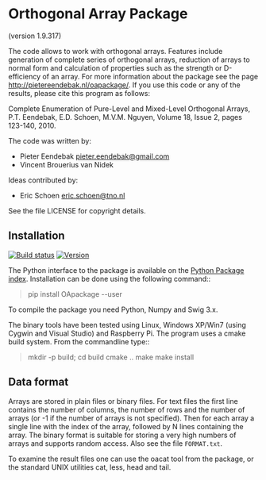 Orthogonal Array Package
========================

(version 1.9.317)

The code allows to work with orthogonal arrays. Features include generation of complete series of orthogonal arrays, 
reduction of arrays to normal form and calculation of properties such as the strength or D-efficiency of an array.
For more information about the package see the page <http://pietereendebak.nl/oapackage/>.
If you use this code or any of the results, please cite this program as follows:

Complete Enumeration of Pure-Level and Mixed-Level Orthogonal Arrays, P.T. Eendebak, E.D. Schoen, M.V.M. Nguyen, Volume 18, Issue 2, pages 123-140, 2010.

The code was written by:

* Pieter Eendebak <pieter.eendebak@gmail.com>
* Vincent Brouerius van Nidek

Ideas contributed by:

* Eric Schoen <eric.schoen@tno.nl>

See the file LICENSE for copyright details.


Installation
------------

[![Build status](https://ci.appveyor.com/api/projects/status/f6ia9br95soimf9u?svg=true)](https://ci.appveyor.com/project/eendebakpt/oapackage-4lws8)
[![Version](https://pypip.in/v/OApackage/badge.svg)](https://pypi.python.org/pypi/OApackage/)

The Python interface to the package is available on the [Python Package index](http://https://pypi.python.org/pypi/OApackage/).
Installation can be done using the following command::


> pip install OApackage --user

To compile the package you need Python, Numpy and Swig 3.x.

The binary tools have been tested using Linux, Windows XP/Win7 (using Cygwin and Visual Studio) and Raspberry Pi.
The program uses a cmake build system. From the commandline type::

> mkdir -p build; cd build
> cmake ..
> make
> make install


Data format
-----------

Arrays are stored in plain files or binary files. For text files the first line contains the number of columns, the number of rows and the number of arrays (or -1 if the number of arrays is not specified). Then for each array a single line with the index of the array, followed by N lines containing the array. The binary format is suitable for storing a very high numbers of arrays and supports random access. Also see the file `FORMAT.txt`.

To examine the result files one can use the oacat tool from the package, or the standard UNIX utilities cat, less, head and tail.






